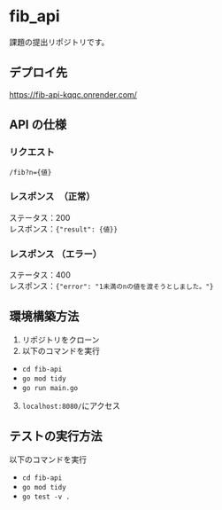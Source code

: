 # fib_api

課題の提出リポジトリです。

## デプロイ先

https://fib-api-kqqc.onrender.com/

## API の仕様

### リクエスト

`/fib?n={値}`

### レスポンス　（正常）

ステータス：200  
レスポンス：`{"result": {値}}`

### レスポンス （エラー）

ステータス：400  
レスポンス：`{"error": "1未満のnの値を渡そうとしました。"}`

## 環境構築方法

1. リポジトリをクローン
2. 以下のコマンドを実行

- `cd fib-api`
- `go mod tidy`
- `go run main.go`

3. `localhost:8080/`にアクセス


## テストの実行方法

以下のコマンドを実行

- `cd fib-api`
- `go mod tidy`
- `go test -v .`
